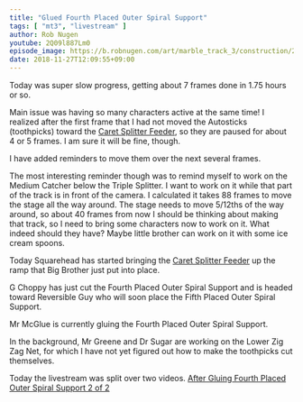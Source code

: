 ```yaml
---
title: "Glued Fourth Placed Outer Spiral Support"
tags: [ "mt3", "livestream" ]
author: Rob Nugen
youtube: 2Q09l887Lm0
episode_image: https://b.robnugen.com/art/marble_track_3/construction/2018/2018_nov_27_after_gluing_4poss.jpg
date: 2018-11-27T12:09:55+09:00
---
```


Today was super slow progress, getting about 7 frames done in 1.75
hours or so.

Main issue was having so many characters active at the same time!  I
realized after the first frame that I had not moved the Autosticks
(toothpicks) toward the [Caret Splitter Feeder](/p/csf), so they are paused
for about 4 or 5 frames.  I am sure it will be fine, though.

I have added reminders to move them over the next several frames.

The most interesting reminder though was to remind myself to work on
the Medium Catcher below the Triple Splitter.  I want to work on it
while that part of the track is in front of the camera.  I calculated
it takes 88 frames to move the stage all the way around.  The stage
needs to move 5/12ths of the way around, so about 40 frames from now I
should be thinking about making that track, so I need to bring some
characters now to work on it.  What indeed should they have?  Maybe
little brother can work on it with some ice cream spoons.

Today Squarehead has started bringing the [Caret Splitter Feeder](/p/csf) up
the ramp that Big Brother just put into place.

G Choppy has just cut the Fourth Placed Outer Spiral Support and is
headed toward Reversible Guy who will soon place the Fifth Placed
Outer Spiral Support.

Mr McGlue is currently gluing the Fourth Placed Outer Spiral Support.

In the background, Mr Greene and Dr Sugar are working on the Lower Zig
Zag Net, for which I have not yet figured out how to make the
toothpicks cut themselves.

Today the livestream was split over two videos.
[After Gluing Fourth Placed Outer Spiral Support 2 of 2](https://youtu.be/glQKvWC75Z8)
